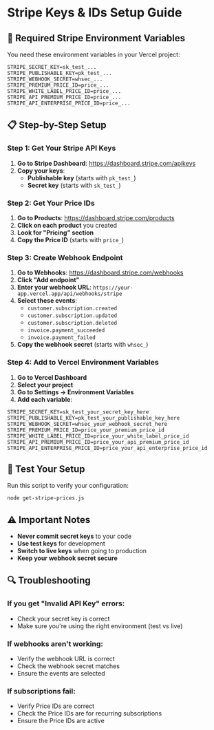 # Stripe Keys & IDs Setup Guide

## 🔑 Required Stripe Environment Variables

You need these environment variables in your Vercel project:

```
STRIPE_SECRET_KEY=sk_test_...
STRIPE_PUBLISHABLE_KEY=pk_test_...
STRIPE_WEBHOOK_SECRET=whsec_...
STRIPE_PREMIUM_PRICE_ID=price_...
STRIPE_WHITE_LABEL_PRICE_ID=price_...
STRIPE_API_PREMIUM_PRICE_ID=price_...
STRIPE_API_ENTERPRISE_PRICE_ID=price_...
```

## 📋 Step-by-Step Setup

### Step 1: Get Your Stripe API Keys

1. **Go to Stripe Dashboard**: https://dashboard.stripe.com/apikeys
2. **Copy your keys**:
   - **Publishable key** (starts with `pk_test_`)
   - **Secret key** (starts with `sk_test_`)

### Step 2: Get Your Price IDs

1. **Go to Products**: https://dashboard.stripe.com/products
2. **Click on each product** you created
3. **Look for "Pricing" section**
4. **Copy the Price ID** (starts with `price_`)

### Step 3: Create Webhook Endpoint

1. **Go to Webhooks**: https://dashboard.stripe.com/webhooks
2. **Click "Add endpoint"**
3. **Enter your webhook URL**: `https://your-app.vercel.app/api/webhooks/stripe`
4. **Select these events**:
   - `customer.subscription.created`
   - `customer.subscription.updated`
   - `customer.subscription.deleted`
   - `invoice.payment_succeeded`
   - `invoice.payment_failed`
5. **Copy the webhook secret** (starts with `whsec_`)

### Step 4: Add to Vercel Environment Variables

1. **Go to Vercel Dashboard**
2. **Select your project**
3. **Go to Settings → Environment Variables**
4. **Add each variable**:

```
STRIPE_SECRET_KEY=sk_test_your_secret_key_here
STRIPE_PUBLISHABLE_KEY=pk_test_your_publishable_key_here
STRIPE_WEBHOOK_SECRET=whsec_your_webhook_secret_here
STRIPE_PREMIUM_PRICE_ID=price_your_premium_price_id
STRIPE_WHITE_LABEL_PRICE_ID=price_your_white_label_price_id
STRIPE_API_PREMIUM_PRICE_ID=price_your_api_premium_price_id
STRIPE_API_ENTERPRISE_PRICE_ID=price_your_api_enterprise_price_id
```

## 🧪 Test Your Setup

Run this script to verify your configuration:

```bash
node get-stripe-prices.js
```

## ⚠️ Important Notes

- **Never commit secret keys** to your code
- **Use test keys** for development
- **Switch to live keys** when going to production
- **Keep your webhook secret secure**

## 🔍 Troubleshooting

### If you get "Invalid API Key" errors:
- Check your secret key is correct
- Make sure you're using the right environment (test vs live)

### If webhooks aren't working:
- Verify the webhook URL is correct
- Check the webhook secret matches
- Ensure the events are selected

### If subscriptions fail:
- Verify Price IDs are correct
- Check the Price IDs are for recurring subscriptions
- Ensure the Price IDs are active 